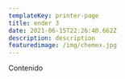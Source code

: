 ```yaml
---
templateKey: printer-page
title: ender 3
date: 2021-06-15T22:26:40.662Z
description: description
featuredimage: /img/chemex.jpg
---
```

Contenido